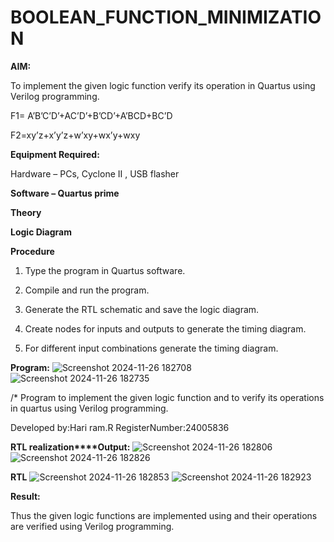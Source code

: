 # BOOLEAN_FUNCTION_MINIMIZATION

**AIM:**

To implement the given logic function verify its operation in Quartus using Verilog programming.

F1= A’B’C’D’+AC’D’+B’CD’+A’BCD+BC’D 

F2=xy’z+x’y’z+w’xy+wx’y+wxy

**Equipment Required:**

Hardware – PCs, Cyclone II , USB flasher

**Software – Quartus prime**

**Theory**

**Logic Diagram**

**Procedure**

1.	Type the program in Quartus software.

2.	Compile and run the program.

3.	Generate the RTL schematic and save the logic diagram.

4.	Create nodes for inputs and outputs to generate the timing diagram.

5.	For different input combinations generate the timing diagram.


**Program:**
![Screenshot 2024-11-26 182708](https://github.com/user-attachments/assets/b376e97d-e37b-4bd4-814a-2905944d4037)
![Screenshot 2024-11-26 182735](https://github.com/user-attachments/assets/55413dcf-298a-41a6-9184-3e721efe4317)




/* Program to implement the given logic function and to verify its operations in quartus using Verilog programming. 

Developed by:Hari ram.R
RegisterNumber:24005836


**RTL realization****Output:**
![Screenshot 2024-11-26 182806](https://github.com/user-attachments/assets/82edb9a1-0967-444c-b9d2-376d9e39528d)
![Screenshot 2024-11-26 182826](https://github.com/user-attachments/assets/84ac47ea-7fc3-428e-96cd-a98eef60fe8d)


**RTL**
![Screenshot 2024-11-26 182853](https://github.com/user-attachments/assets/29cf974c-32fd-4eba-af9b-760f7fd38fc1)
![Screenshot 2024-11-26 182923](https://github.com/user-attachments/assets/1314ca95-16f1-43fb-8799-ecf005d5c795)

**Result:**

Thus the given logic functions are implemented using and their operations are verified using Verilog programming.

